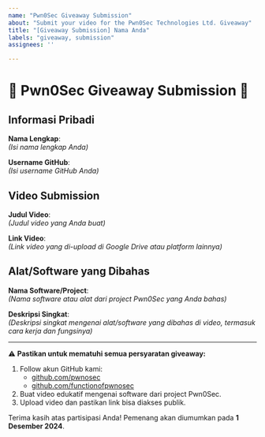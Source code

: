 ```yaml
---
name: "Pwn0Sec Giveaway Submission"
about: "Submit your video for the Pwn0Sec Technologies Ltd. Giveaway"
title: "[Giveaway Submission] Nama Anda"
labels: "giveaway, submission"
assignees: ''

---
```


# 🎥 Pwn0Sec Giveaway Submission 🎥

## Informasi Pribadi

**Nama Lengkap**:  
_(Isi nama lengkap Anda)_

**Username GitHub**:  
_(Isi username GitHub Anda)_

## Video Submission

**Judul Video**:  
_(Judul video yang Anda buat)_

**Link Video**:  
_(Link video yang di-upload di Google Drive atau platform lainnya)_

## Alat/Software yang Dibahas

**Nama Software/Project**:  
_(Nama software atau alat dari project Pwn0Sec yang Anda bahas)_

**Deskripsi Singkat**:  
_(Deskripsi singkat mengenai alat/software yang dibahas di video, termasuk cara kerja dan fungsinya)_

---

⚠️ **Pastikan untuk mematuhi semua persyaratan giveaway:**
1. Follow akun GitHub kami:  
   - [github.com/pwnosec](https://github.com/pwnosec)  
   - [github.com/functionofpwnosec](https://github.com/functionofpwnosec)
2. Buat video edukatif mengenai software dari project Pwn0Sec.
3. Upload video dan pastikan link bisa diakses publik.

Terima kasih atas partisipasi Anda! Pemenang akan diumumkan pada **1 Desember 2024**.
